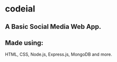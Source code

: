 # codeial


## A Basic Social Media Web App.

## Made using:
HTML, CSS, Node.js, Express.js, MongoDB and more.
